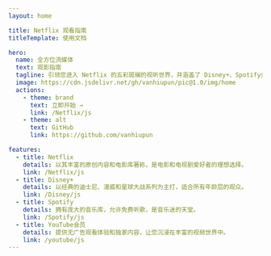 ```yaml
---
layout: home

title: Netflix 观看指南
titleTemplate: 使用文档

hero:
  name: 全方位流媒体
  text: 观影指南
  tagline: 引领您进入 Netflix 的五彩斑斓的视听世界，并涵盖了 Disney+、Spotify会员 和 YouTube会员 的精彩领域
  image: https://cdn.jsdelivr.net/gh/vanhiupun/pic@1.0/img/home
  actions:
    - theme: brand
      text: 立即开始 →
      link: /Netflix/js
    - theme: alt
      text: GitHub
      link: https://github.com/vanhiupun

features:
  - title: Netflix
    details: 以其丰富的原创内容和电影库著称，是电影和电视剧爱好者的理想选择。
    link: /Netflix/js
  - title: Disney+
    details: 以经典的迪士尼、漫威和星球大战系列为主打，适合所有年龄层的观众。
    link: /Disney/js
  - title: Spotify
    details: 拥有庞大的音乐库，允许免费听歌，是音乐迷的天堂。
    link: /Spotify/js
  - title: YouTube会员
    details: 提供无广告观看体验和独家内容，让您沉浸在丰富的视频世界中。
    link: /youtube/js
---
```


<style>
:root {
  --vp-home-hero-name-color: transparent;
  --vp-home-hero-name-background: -webkit-linear-gradient(180deg,#ff0099 20%,#5433ff,#24c6dc);
}
</style>
